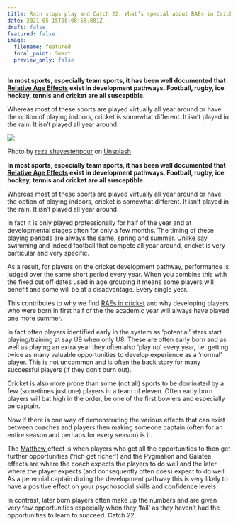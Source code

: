 ```yaml
---
title: Rain stops play and Catch 22. What’s special about RAEs in Cricket?
date: 2021-05-15T08:08:55.081Z
draft: false
featured: false
image:
  filename: featured
  focal_point: Smart
  preview_only: false
---
```

**In most sports, especially team sports, it has been well documented that [Relative Age Effects](https://onemoresummer.co.uk/post/what-is-relative-age-effect/) exist in development pathways. Football, rugby, ice hockey, tennis and cricket are all susceptible.**

Whereas most of these sports are played virtually all year around or have the option of playing indoors, cricket is somewhat different. It isn’t played in the rain. It isn’t played all year around.

![](rain.jpg)

Photo by [reza shayestehpour](https://unsplash.com/@r_shayesrehpour?utm_source=unsplash&utm_medium=referral&utm_content=creditCopyText) on [Unsplash](https://unsplash.com/s/photos/rain?utm_source=unsplash&utm_medium=referral&utm_content=creditCopyText)

**In most sports, especially team sports, it has been well documented that [Relative Age Effects](https://onemoresummer.co.uk/post/what-is-relative-age-effect/) exist in development pathways. Football, rugby, ice hockey, tennis and cricket are all susceptible.**

Whereas most of these sports are played virtually all year around or have the option of playing indoors, cricket is somewhat different. It isn’t played in the rain. It isn’t played all year around.

In fact it is only played professionally for half of the year and at developmental stages often for only a few months. The timing of these playing periods are always the same, spring and summer. Unlike say swimming and indeed football that compete all year around, cricket is very particular and very specific.

As a result, for players on the cricket development pathway, performance is judged over the same short period every year. When you combine this with the fixed cut off dates used in age grouping it means some players will benefit and some will be at a disadvantage. Every single year.

This contributes to why we find [RAEs in cricket](https://onemoresummer.co.uk/post/relative-age-effect-in-mens-english-cricket-pathway-u15-u19/) and why developing players who were born  in first half of the the academic year will always have played one more summer.

In fact often players identified early in the system as ‘potential’ stars start playing/training at say U9 when only U8. These are often early born and as well as playing an extra year they often also ‘play up’ every year, i.e. getting twice as many valuable opportunities to develop experience as a ‘normal’ player. This is not uncommon and is often the back story for many successful players (if they don’t burn out).

Cricket is also more prone than some (not all) sports to be dominated by a few (sometimes just one) players in a team of eleven. Often early born players will bat high in the order, be one of the first bowlers and especially be captain. 

Now if there is one way of demonstrating the various effects that can exist between coaches and players then making someone captain (often for an entire season and perhaps for every season) is it.

The [Matthew ](https://onemoresummer.co.uk/post/what-is-the-matthew-effect/)effect is when players who get all the opportunities to then get further opportunities (‘rich get richer’) and the Pygmalion and Galatea effects are where the coach expects the players to do well and the later where the player expects (and consequently often does) expect to do well. As a perennial captain during the development pathway this is very likely to have a positive effect on your psychosocial skills and confidence levels.

In contrast, later born players often make up the numbers and are given very few opportunities especially when they ‘fail’ as they haven’t had the opportunities to learn to succeed. Catch 22.
